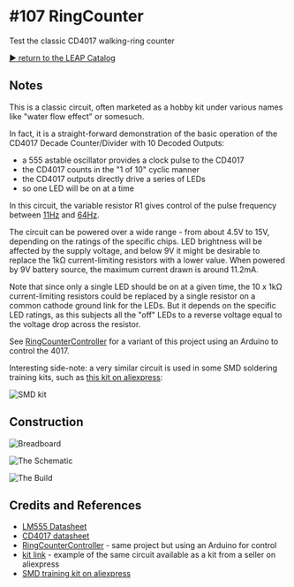 # #107 RingCounter

Test the classic CD4017 walking-ring counter


[:arrow_forward: return to the LEAP Catalog](https://leap.tardate.com)

## Notes

This is a classic circuit, often marketed as a hobby kit under various names like "water flow effect" or somesuch.

In fact, it is a straight-forward demonstration of the basic operation of the CD4017 Decade Counter/Divider with 10 Decoded Outputs:
* a 555 astable oscillator provides a clock pulse to the CD4017
* the CD4017 counts in the "1 of 10" cyclic manner
* the CD4017 outputs directly drive a series of LEDs
* so one LED will be on at a time

In this circuit, the variable resistor R1 gives control of the pulse frequency between
[11Hz](http://visual555.tardate.com/?mode=astable&r1=2.2&r2=60&c=1) and
[64Hz](http://visual555.tardate.com/?mode=astable&r1=2.2&r2=10&c=1).

The circuit can be powered over a wide range - from about 4.5V to 15V, depending on the ratings of the specific chips.
LED brightness will be affected by the supply voltage, and below 9V it might be desirable to replace the 1kΩ current-limiting resistors with a lower value.
When powered by 9V battery source, the maximum current drawn is around 11.2mA.

Note that since only a single LED should be on at a given time, the 10 x 1kΩ current-limiting resistors could be replaced by a single resistor
on a common cathode ground link for the LEDs. But it depends on the specific LED ratings, as this subjects all the "off" LEDs to a reverse voltage equal to the voltage drop across the resistor.

See [RingCounterController](../../playground/RingCounterController) for a variant of this project using an Arduino to control the 4017.

Interesting side-note: a very similar circuit is used in some SMD soldering training kits, such as
[this kit on aliexpress](http://www.aliexpress.com/item/SMD-components-welding-practice-board-Welding-practice-light-kit-Skills-Training-welding-competition-kit/32315250409.html):

![SMD kit](./assets/smd_trainer.jpg?raw=true)

## Construction

![Breadboard](./assets/RingCounter_bb.jpg?raw=true)

![The Schematic](./assets/RingCounter_schematic.jpg?raw=true)

![The Build](./assets/RingCounter_build.jpg?raw=true)

## Credits and References
* [LM555 Datasheet](http://www.futurlec.com/Linear/LM555CN.shtml)
* [CD4017 datasheet](http://www.futurlec.com/4000Series/CD4017.shtml)
* [RingCounterController](../../playground/RingCounterController) - same project but using an Arduino for control
* [kit link](http://www.aliexpress.com/item/M89-Free-Shipping-New-1PC-New-NE555-CD4017-Light-Water-Flowing-Light-LED-Module-DIY-Kit/32259714112.html) - example of the same circuit available as a kit from a seller on aliexpress
* [SMD training kit on aliexpress](http://www.aliexpress.com/item/SMD-components-welding-practice-board-Welding-practice-light-kit-Skills-Training-welding-competition-kit/32315250409.html)
